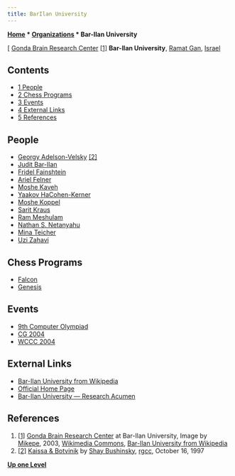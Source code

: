 ```yaml
---
title: BarIlan University
---
```

**[Home](Home "Home") * [Organizations](Organizations "Organizations") * Bar-Ilan University**

\[ [Gonda Brain Research Center](https://en.wikipedia.org/wiki/Bar-Ilan_University#Leslie_and_Susan_Gonda_Multidisciplinary_Brain_Research_Center) <a id="cite-note-1" href="#cite-ref-1">[1]</a>
**Bar-Ilan University**, [Ramat Gan](https://en.wikipedia.org/wiki/Ramat_Gan), [Israel](https://en.wikipedia.org/wiki/Israel)

## Contents

- [1 People](#people)
- [2 Chess Programs](#chess-programs)
- [3 Events](#events)
- [4 External Links](#external-links)
- [5 References](#references)

## People

- [Georgy Adelson-Velsky](Georgy_Adelson-Velsky "Georgy Adelson-Velsky") <a id="cite-note-2" href="#cite-ref-2">[2]</a>
- [Judit Bar-Ilan](Judit_Bar-Ilan "Judit Bar-Ilan")
- [Fridel Fainshtein](Fridel_Fainshtein "Fridel Fainshtein")
- [Ariel Felner](Ariel_Felner "Ariel Felner")
- [Moshe Kaveh](http://www1.biu.ac.il/indexE.php?id=989&pt=1&pid=988&level=5&cPath=35,983,988,989)
- [Yaakov HaCohen-Kerner](Yaakov_HaCohen-Kerner "Yaakov HaCohen-Kerner")
- [Moshe Koppel](Moshe_Koppel "Moshe Koppel")
- [Sarit Kraus](index.php?title=Sarit_Kraus&action=edit&redlink=1 "Sarit Kraus (page does not exist)")
- [Ram Meshulam](http://www.cs.biu.ac.il/people/view/index/topicID/32/itemID/299)
- [Nathan S. Netanyahu](Nathan_S._Netanyahu "Nathan S. Netanyahu")
- [Mina Teicher](Mathematician#Teicher "Mathematician")
- [Uzi Zahavi](Uzi_Zahavi "Uzi Zahavi")

## Chess Programs

- [Falcon](Falcon "Falcon")
- [Genesis](Genesis_IL "Genesis IL")

## Events

- [9th Computer Olympiad](9th_Computer_Olympiad "9th Computer Olympiad")
- [CG 2004](CG_2004 "CG 2004")
- [WCCC 2004](WCCC_2004 "WCCC 2004")

## External Links

- [Bar-Ilan University from Wikipedia](https://en.wikipedia.org/wiki/Bar-Ilan_University)
- [Official Home Page](http://www1.biu.ac.il/indexE.php)
- [Bar-Ilan University — Research Acumen](http://research-acumen.eu/partners/bar-ilan-university)

## References

1. <a id="cite-ref-1" href="#cite-note-1">[1]</a> [Gonda Brain Research Center](https://en.wikipedia.org/wiki/Bar-Ilan_University#Leslie_and_Susan_Gonda_Multidisciplinary_Brain_Research_Center) at Bar-Ilan University, Image by [Mikepe](https://he.wikipedia.org/wiki/Mikepe), 2003, [Wikimedia Commons](https://en.wikipedia.org/wiki/Wikimedia_Commons), [Bar-Ilan University from Wikipedia](https://en.wikipedia.org/wiki/Bar-Ilan_University)
1. <a id="cite-ref-2" href="#cite-note-2">[2]</a> [Kaissa & Botvinik](http://groups.google.com/group/rec.games.chess.computer/browse_frm/thread/e9f5b809a7ac0952) by [Shay Bushinsky](Shay_Bushinsky "Shay Bushinsky"), [rgcc](Computer_Chess_Forums "Computer Chess Forums"), October 16, 1997

**[Up one Level](Organizations "Organizations")**

